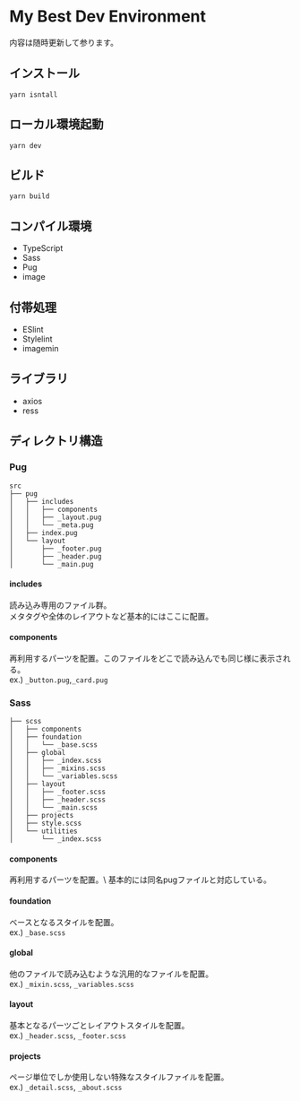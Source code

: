 # My Best Dev Environment

内容は随時更新して参ります。

## インストール

```shell
yarn isntall
```

## ローカル環境起動

```shell
yarn dev
```

## ビルド

```shell
yarn build
```

## コンパイル環境

- TypeScript
- Sass
- Pug
- image

## 付帯処理

- ESlint
- Stylelint
- imagemin

## ライブラリ

- axios
- ress

## ディレクトリ構造

### Pug

```text
src
├── pug
│   ├── includes
│   │   ├── components 
│   │   ├── _layout.pug
│   │   └── _meta.pug
│   ├── index.pug
│   └── layout
│       ├── _footer.pug
│       ├── _header.pug
│       └── _main.pug
```

#### includes

読み込み専用のファイル群。\
メタタグや全体のレイアウトなど基本的にはここに配置。

#### components

再利用するパーツを配置。このファイルをどこで読み込んでも同じ様に表示される。\
ex.) `_button.pug`,`_card.pug`

### Sass

```text
├── scss
│   ├── components
│   ├── foundation
│   │   └── _base.scss
│   ├── global
│   │   ├── _index.scss
│   │   ├── _mixins.scss
│   │   └── _variables.scss
│   ├── layout
│   │   ├── _footer.scss
│   │   ├── _header.scss
│   │   └── _main.scss
│   ├── projects
│   ├── style.scss
│   └── utilities
│       └── _index.scss
```

#### components

再利用するパーツを配置。\ 
基本的には同名pugファイルと対応している。

#### foundation

ベースとなるスタイルを配置。\
ex.) `_base.scss`

#### global

他のファイルで読み込むような汎用的なファイルを配置。\
ex.) `_mixin.scss`, `_variables.scss`

#### layout

基本となるパーツごとレイアウトスタイルを配置。\
ex.) `_header.scss`, `_footer.scss`

#### projects

ページ単位でしか使用しない特殊なスタイルファイルを配置。\
ex.) `_detail.scss`, `_about.scss`